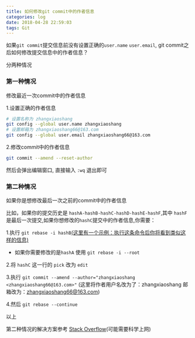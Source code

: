 ```yaml
---
title: 如何修改git commit中的作者信息
categories: log
date: 2018-04-28 22:59:03
tags: Git
---
```


如果`git commit`提交信息前没有设置正确的`user.name` `user.email`, git commit之后如何修改提交信息中的作者信息？

分两种情况

### 第一种情况  

修改最近一次commit中的作者信息

1.设置正确的作者信息

```bash
# 设置名称为 zhangxiaoshang
git config --global user.name zhangxiaoshang
# 设置邮箱为 zhangxiaoshang66@163.com
git config --global user.email zhangxiaoshang66@163.com
```

2.修改commit中的作者信息

```bash
git commit --amend --reset-author
```

然后会弹出编辑窗口, 直接输入 `:wq` 退出即可

### 第二种情况

如果你是想修改最后一次之前的commit中的作者信息

比如，如果你的提交历史是 `hashA-hashB-hashC-hashD-hashE-hashF`,其中 `hashF`是最后一次提交,如果你想修改的`hashC`提交中的作者信息,你需要：

1.执行 `git rebase -i hashB`[(这里有一个示例：执行这条命令后你将看到类似这样的信息)](https://help.github.com/articles/about-git-rebase/#an-example-of-using-git-rebase)

* 如果你需要修改的是`hashA` 使用 `git rebase -i --root`

2.将 `hashC` 这一行的 `pick` 改为 `edit`

3.执行 `git commit --amend --author="zhangxiaoshang <zhangxiaoshang66@163.com>"` (这里将作者用户名改为了：zhangxiaoshang 邮箱改为：zhangxiaoshang66@163.com)

4.然后 `git rebase --continue`

以上

第二种情况的解决方案参考 [Stack Overflow](https://stackoverflow.com/questions/3042437/change-commit-author-at-one-specific-commit)(可能需要科学上网)
